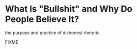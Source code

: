 # What Is "Bullshit" and Why Do People Believe It?

<p class="subtitle">the purpose and practice of dishonest rhetoric</p>

FIXME

